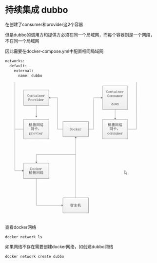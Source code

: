 # 持续集成 dubbo

在创建了consumer和provider这2个容器

但是dubbo的调用方和提供方必须在同一个局域网，而每个容器则是一个网段，不在同一个局域网

因此需要在docker-compose.yml中配置相同局域网

```shell
networks:
  default:
    external:
      name: dubbo
```





![1564651749526](../resource/img/dubbo/8.png)

查看docker网络

```shell
docker network ls
```



如果网络不存在需要创建docker网络，如创建dubbo网络

```shell
docker network create dubbo
```



